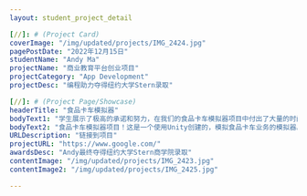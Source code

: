 ```yaml
---
layout: student_project_detail

[//]: # (Project Card)
coverImage: "/img/updated/projects/IMG_2424.jpg"
pagePostDate: "2022年12月15日"
studentName: "Andy Ma"
projectName: "商业教育平台创业项目"
projectCategory: "App Development"
projectDesc: "编程助力夺得纽约大学Stern录取"

[//]: # (Project Page/Showcase)
headerTitle: "食品卡车模拟器"
bodyText1: "学生展示了极高的承诺和努力，在我们的食品卡车模拟器项目中付出了大量的时间和精力。他使用Unity创建了食品卡车业务概念模拟器，以沉浸式的方式教授业务知识，这是一项复杂且具有创新性的任务。面对项目中遇到的挑战，如代码运行不畅，预期效果与实际效果的不同，以及需要尝试不同的编程语言，他表现出了韧性和问题解决的能力。他的问题解决技巧和愿意采取主动的态度是他的一大优点。即使在困难的情况下，他也始终保持冷静，稳定，并继续向前。总的来说，他在项目中的表现优秀，具有很大的成长潜力。"
bodyText2: "食品卡车模拟器项目！这是一个使用Unity创建的，模拟食品卡车业务的模拟器。这个项目的目标是通过沉浸式教学的方式，帮助用户了解和学习如何经营一个成功的食品卡车业务。这个模拟器包括了如何选择菜单，定价，食材购买，以及如何在竞争激烈的环境中脱颖而出等方面的指南。在我们的项目中，我们遇到了一些技术挑战，例如代码运行不畅，预期效果与实际效果的不同，以及需要尝试使用不同的编程语言。尽管面临挑战，我们仍然努力解决问题，致力于提供一款可教授业务知识，同时也富有趣味性的模拟器。我们相信，这个模拟器不仅能帮助用户更好地理解食品卡车业务，也能在过程中带给他们乐趣。"
URLDescription: "链接到项目"
projectURL: "https://www.google.com/"
awardsDesc: "Andy最终夺得纽约大学Stern商学院录取"
contentImage: "/img/updated/projects/IMG_2423.jpg"
contentImage2: "/img/updated/projects/IMG_2425.jpg"

---
```

